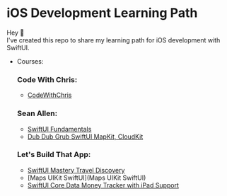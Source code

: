# iOS Development Learning Path

Hey 👋<br />
I've created this repo to share my learning path for iOS development with SwiftUI.

* Courses:
  ### Code With Chris:
  * [CodeWithChris](https://codewithchris.com/)

  ### Sean Allen:
  * [SwiftUI Fundamentals](https://seanallen.teachable.com/p/swiftui-fundamentals)
  * [Dub Dub Grub SwiftUI MapKit, CloudKit](https://seanallen.teachable.com/p/dub-dub-grub-swiftui-mapkit-cloudkit)

  ### Let's Build That App:
  * [SwiftUI Mastery Travel Discovery](https://www.letsbuildthatapp.com/course/SwiftUI%20Mastery%20Travel%20Discovery)
  * [Maps UIKit SwiftUI](Maps UIKit SwiftUI)
  * [SwiftUI Core Data Money Tracker with iPad Support](https://www.letsbuildthatapp.com/course/SwiftUI%20Core%20Data%20Money%20Tracker%20with%20iPad%20Support)
